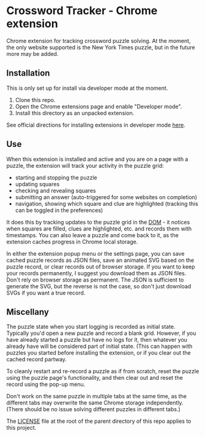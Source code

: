 # Crossword Tracker - Chrome extension

Chrome extension for tracking crossword puzzle solving. At the moment, the only website supported is the New York Times puzzle, but in the future more may be added.

## Installation

This is only set up for install via developer mode at the moment.

1. Clone this repo.
2. Open the Chrome extensions page and enable "Developer mode".
3. Install this directory as an unpacked extension.

See official directions for installing extensions in developer mode [here](https://developer.chrome.com/docs/extensions/mv3/getstarted/).

## Use

When this extension is installed and active and you are on a page with a puzzle, the extension will track your activity in the puzzle grid:

- starting and stopping the puzzle
- updating squares
- checking and revealing squares
- submitting an answer (auto-triggered for some websites on completion)
- navigation, showing which square and clue are highlighted (tracking this can be toggled in the preferences)

It does this by tracking updates to the puzzle grid in the [DOM](https://developer.mozilla.org/en-US/docs/Web/API/Document_Object_Model/Introduction) - it notices when squares are filled, clues are highlighted, etc. and records them with timestamps. You can also leave a puzzle and come back to it, as the extension caches progress in Chrome local storage.

In either the extension popup menu or the settings page, you can save cached puzzle records as JSON files, save an animated SVG based on the puzzle record, or clear records out of browser storage. If you want to keep your records permanently, I suggest you download them as JSON files. Don't rely on browser storage as permanent. The JSON is sufficient to generate the SVG, but the reverse is not the case, so don't just download SVGs if you want a true record.

## Miscellany

The puzzle state when you start logging is recorded as initial state. Typically you'd open a new puzzle and record a blank grid. However, if you have already started a puzzle but have no logs for it, then whatever you already have will be considered part of initial state. (This can happen with puzzles you started before installing the extension, or if you clear out the cached record partway.

To cleanly restart and re-record a puzzle as if from scratch, reset the puzzle using the puzzle page's functionality, and then clear out and reset the record using the pop-up menu.

Don't work on the same puzzle in multiple tabs at the same time, as the different tabs may overwrite the same Chrome storage independently. (There should be no issue solving different puzzles in different tabs.)

The [LICENSE](../LICENSE) file at the root of the parent directory of this repo applies to this project.
